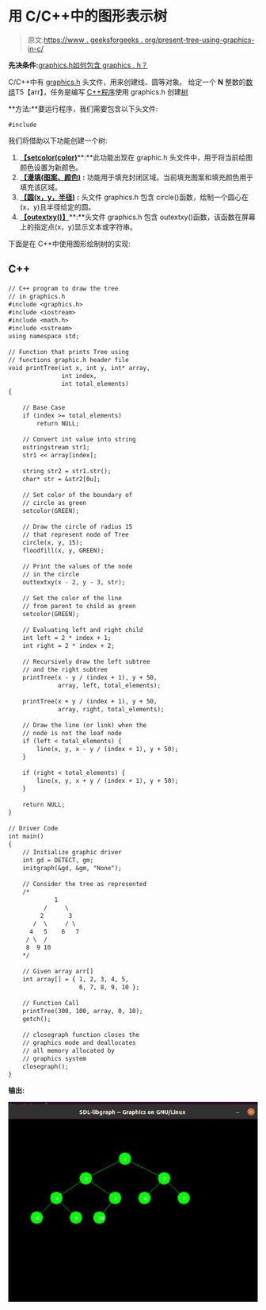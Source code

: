 # 用 C/C++中的图形表示树

> 原文:[https://www . geeksforgeeks . org/present-tree-using-graphics-in-c/](https://www.geeksforgeeks.org/represent-tree-using-graphics-in-c-c/)

**先决条件:**[graphics.h](https://www.geeksforgeeks.org/add-graphics-h-c-library-gcc-compiler-linux/)[如何包含 graphics . h？](https://www.geeksforgeeks.org/how-to-create-a-heart-using-c-graphics/)

C/C++中有 [graphics.h](https://www.geeksforgeeks.org/include-graphics-h-codeblocks/) 头文件，用来创建线、圆等对象。
给定一个 **N** 整数的[数组](https://www.geeksforgeeks.org/introduction-to-arrays/)T5【arr】，任务是编写 [C++程序](https://www.geeksforgeeks.org/c-plus-plus/)使用 graphics.h 创建[树](https://www.geeksforgeeks.org/binary-tree-data-structure/)

**方法:**要运行程序，我们需要包含以下头文件:

```
#include 
```

我们将借助以下功能创建一个树:

1.  [**【setcolor(color)**](https://www.geeksforgeeks.org/setcolor-function-c/)**:**此功能出现在 graphic.h 头文件中，用于将当前绘图颜色设置为新颜色。
2.  [**【漫填(图案、颜色)**](https://www.geeksforgeeks.org/setfillstyle-floodfill-c/) **:** 功能用于填充封闭区域。当前填充图案和填充颜色用于填充该区域。
3.  [**【圆(x，y，半径)**](https://www.geeksforgeeks.org/draw-circle-c-graphics/) **:** 头文件 graphics.h 包含 circle()函数，绘制一个圆心在(x，y)且半径给定的圆。
4.  [**【outextxy()】**](https://www.geeksforgeeks.org/outtextxy-function-c/)**:**头文件 graphics.h 包含 outextxy()函数，该函数在屏幕上的指定点(x，y)显示文本或字符串。

下面是在 C++中使用图形绘制树的实现:

## C++

```
// C++ program to draw the tree
// in graphics.h
#include <graphics.h>
#include <iostream>
#include <math.h>
#include <sstream>
using namespace std;

// Function that prints Tree using
// functions graphic.h header file
void printTree(int x, int y, int* array,
               int index,
               int total_elements)
{

    // Base Case
    if (index >= total_elements)
        return NULL;

    // Convert int value into string
    ostringstream str1;
    str1 << array[index];

    string str2 = str1.str();
    char* str = &str2[0u];

    // Set color of the boundary of
    // circle as green
    setcolor(GREEN);

    // Draw the circle of radius 15
    // that represent node of Tree
    circle(x, y, 15);
    floodfill(x, y, GREEN);

    // Print the values of the node
    // in the circle
    outtextxy(x - 2, y - 3, str);

    // Set the color of the line
    // from parent to child as green
    setcolor(GREEN);

    // Evaluating left and right child
    int left = 2 * index + 1;
    int right = 2 * index + 2;

    // Recursively draw the left subtree
    // and the right subtree
    printTree(x - y / (index + 1), y + 50,
              array, left, total_elements);

    printTree(x + y / (index + 1), y + 50,
              array, right, total_elements);

    // Draw the line (or link) when the
    // node is not the leaf node
    if (left < total_elements) {
        line(x, y, x - y / (index + 1), y + 50);
    }

    if (right < total_elements) {
        line(x, y, x + y / (index + 1), y + 50);
    }

    return NULL;
}

// Driver Code
int main()
{
    // Initialize graphic driver
    int gd = DETECT, gm;
    initgraph(&gd, &gm, "None");

    // Consider the tree as represented
    /*
             1
          /     \
         2       3
       /  \     / \
      4   5    6   7
     / \  /
     8  9 10
    */

    // Given array arr[]
    int array[] = { 1, 2, 3, 4, 5,
                    6, 7, 8, 9, 10 };

    // Function Call
    printTree(300, 100, array, 0, 10);
    getch();

    // closegraph function closes the
    // graphics mode and deallocates
    // all memory allocated by
    // graphics system
    closegraph();
}
```

**输出:**

[![](img/abf8bb21c4e0f59abd353a86f5b51cd1.png)](https://media.geeksforgeeks.org/wp-content/uploads/20200813213431/Screenshotfrom20200813213026.png)